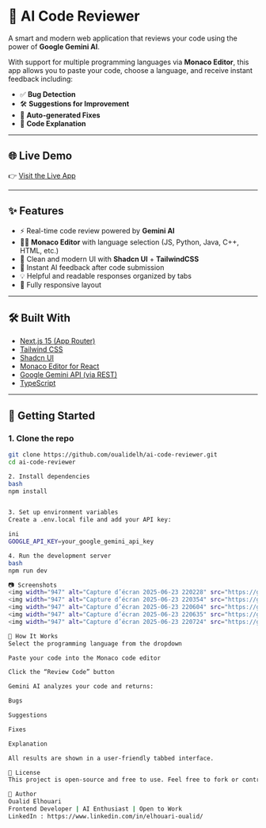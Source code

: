 # 🧠 AI Code Reviewer

A smart and modern web application that reviews your code using the power of **Google Gemini AI**.

With support for multiple programming languages via **Monaco Editor**, this app allows you to paste your code, choose a language, and receive instant feedback including:

- ✅ **Bug Detection**
- 🛠️ **Suggestions for Improvement**
- 🔧 **Auto-generated Fixes**
- 📖 **Code Explanation**

---

## 🌐 Live Demo

👉 [Visit the Live App](https://ai-code-reviewer-ashen-mu.vercel.app/)

---

## ✨ Features

- ⚡ Real-time code review powered by **Gemini AI**
- 🧑‍💻 **Monaco Editor** with language selection (JS, Python, Java, C++, HTML, etc.)
- 🎨 Clean and modern UI with **Shadcn UI** + **TailwindCSS**
- 🔄 Instant AI feedback after code submission
- 💡 Helpful and readable responses organized by tabs
- 📱 Fully responsive layout

---

## 🛠️ Built With

- [Next.js 15 (App Router)](https://nextjs.org)
- [Tailwind CSS](https://tailwindcss.com)
- [Shadcn UI](https://ui.shadcn.com)
- [Monaco Editor for React](https://github.com/suren-atoyan/monaco-react)
- [Google Gemini API (via REST)](https://ai.google.dev/)
- [TypeScript](https://www.typescriptlang.org)

---

## 🚀 Getting Started

### 1. Clone the repo

```bash
git clone https://github.com/oualidelh/ai-code-reviewer.git
cd ai-code-reviewer

2. Install dependencies
bash
npm install


3. Set up environment variables
Create a .env.local file and add your API key:

ini
GOOGLE_API_KEY=your_google_gemini_api_key

4. Run the development server
bash
npm run dev

📷 Screenshots
<img width="947" alt="Capture d’écran 2025-06-23 220228" src="https://github.com/user-attachments/assets/419366b3-d652-4a70-bfff-134d42fd2c28" />
<img width="947" alt="Capture d’écran 2025-06-23 220354" src="https://github.com/user-attachments/assets/69af20b2-03c7-4660-bbcf-886da95d7109" />
<img width="947" alt="Capture d’écran 2025-06-23 220604" src="https://github.com/user-attachments/assets/656b84c3-9e14-40be-8a02-104f49002b65" />
<img width="947" alt="Capture d’écran 2025-06-23 220635" src="https://github.com/user-attachments/assets/bbb2079a-7fe8-48cd-8055-db4d53add69d" />
<img width="947" alt="Capture d’écran 2025-06-23 220724" src="https://github.com/user-attachments/assets/0c40507b-a667-44a5-bdf8-de958b21375e" />

🧠 How It Works
Select the programming language from the dropdown

Paste your code into the Monaco code editor

Click the “Review Code” button

Gemini AI analyzes your code and returns:

Bugs

Suggestions

Fixes

Explanation

All results are shown in a user-friendly tabbed interface.

📄 License
This project is open-source and free to use. Feel free to fork or contribute!

🙌 Author
Oualid Elhouari
Frontend Developer | AI Enthusiast | Open to Work
LinkedIn : https://www.linkedin.com/in/elhouari-oualid/
